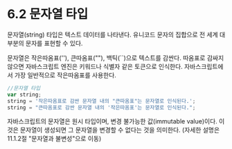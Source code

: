 # 6.2 문자열 타입

문자열(string) 타입은 텍스트 데이터를 나타낸다. 유니코드 문자의 집합으로 전 세계 대부분의 문자를 표현할 수 있다.

문자열은 작은따옴표(''), 큰따옴표(""), 백틱(``)으로 텍스트를 감싼다. 따옴표로 감싸지 않으면 자바스크립트 엔진은 키워드나 식별자 같은 토큰으로 인식한다. 자바스크립트에서 가장 일반적으로 작은따옴표를 사용한다.

```js
//문자열 타입
var string;
string = '작은따옴표로 감싼 문자열 내의 "큰따옴표"는 문자열로 인식된다.';
string = "큰따옴표로 감싼 문자열 내의 '작은따옴표'는 문자열로 인식된다.";
```

자바스크립트의 문자열은 원시 타입이며, 변경 불가능한 값(immutable value)이다. 이것은 문자열이 생성되면 그 문자열을 변경할 수 없다는 것을 의미한다. (자세한 설명은 11.1.2절 "문자열과 불변성"으로 이동)
